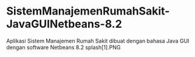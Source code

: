 # SistemManajemenRumahSakit-JavaGUINetbeans-8.2
Aplikasi Sistem Manajemen Rumah Sakit dibuat dengan bahasa Java GUI dengan software Netbeans 8.2
splash[1].PNG
